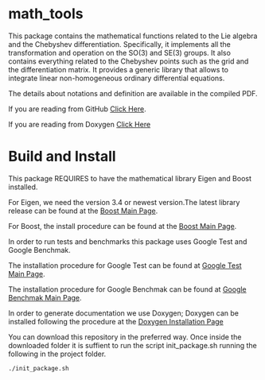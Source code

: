 # math_tools

This package contains the mathematical functions related to the Lie algebra and the Chebyshev differentiation.
Specifically, it implements all the transformation and operation on the SO(3) and SE(3) groups.
It also contains everything related to the Chebyshev points such as the grid and the differentiation matrix.
It provides a generic library that allows to integrate linear non-homogeneous ordinary differential equations.

The details about notations and definition are available in the compiled PDF.

If you are reading from GitHub <a href="Latex/math_tools.pdf">Click Here</a>.

If you are reading from Doxygen <a href="../../../Latex/math_tools.pdf">Click Here</a>


# Build and Install

This package REQUIRES to have the mathematical library Eigen and Boost installed.

For Eigen, we need the version 3.4 or newest version.The latest library release can be found at the <a href="https://eigen.tuxfamily.org/index.php?title=Main_Page">Boost Main Page</a>.

For Boost, the install procedure can be found at the <a href="https://www.boost.org/doc/libs/1_80_0/more/getting_started/unix-variants.html">Boost Main Page</a>.

In order to run tests and benchmarks this package uses Google Test and Google Benchmak.

The installation procedure for Google Test can be found at <a href="https://github.com/google/googletest.git">Google Test Main Page</a>.

The installation procedure for Google Benchmak can be found at <a href="https://github.com/google/benchmark.git">Google Benchmak Main Page</a>.


In order to generate documentation we use Doxygen; Doxygen can be installed following the procedure at the <a href="https://www.doxygen.nl/manual/install.html">Doxygen Installation Page</a>

You can download this repository in the preferred way. Once inside the downloaded folder it is suffient to run the script init_package.sh running the following in the project folder.

    ./init_package.sh




